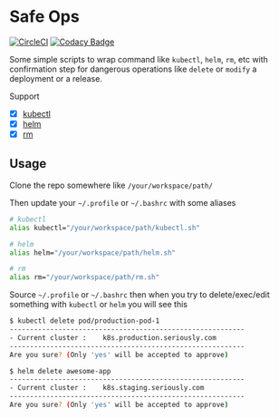 # Safe Ops

[![CircleCI](https://circleci.com/gh/ralavay/safe-ops.svg?style=svg)](https://circleci.com/gh/ralavay/safe-ops)
[![Codacy Badge](https://api.codacy.com/project/badge/Grade/67934c32a15a4bc79afb40d0584fcc5e)](https://app.codacy.com/app/ralavay/safe-ops)

Some simple scripts to wrap command like `kubectl`, `helm`, `rm`, etc with confirmation step for dangerous operations like `delete` or `modify` a deployment or a release.

Support

- [x] [kubectl](https://github.com/kubernetes/kubectl)
- [x] [helm](https://github.com/helm/helm)
- [x] [rm](https://github.com/coreutils/coreutils/blob/master/src/rm.c)

## Usage

Clone the repo somewhere like `/your/workspace/path/`

Then update your `~/.profile` or `~/.bashrc` with some aliases

```bash
# kubectl
alias kubectl="/your/workspace/path/kubectl.sh"

# helm
alias helm="/your/workspace/path/helm.sh"

# rm
alias rm="/your/workspace/path/rm.sh"
```

Source `~/.profile` or `~/.bashrc` then when you try to delete/exec/edit something with `kubectl` or `helm` you will see this

```bash
$ kubectl delete pod/production-pod-1
----------------------------------------------------------
- Current cluster :    k8s.production.seriously.com
----------------------------------------------------------
Are you sure? (Only 'yes' will be accepted to approve)
```

```bash
$ helm delete awesome-app
----------------------------------------------------------
- Current cluster :    k8s.staging.seriously.com
----------------------------------------------------------
Are you sure? (Only 'yes' will be accepted to approve)
```
